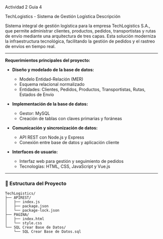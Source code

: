 Actividad 2 Guia 4 

TechLogistics - Sistema de Gestión Logística
Descripción

Sistema integral de gestión logística para la empresa TechLogistics S.A., que permite administrar clientes, productos, pedidos, transportistas y rutas de envío mediante una arquitectura de tres capas. Esta solución moderniza la infraestructura tecnológica, facilitando la gestión de pedidos y el rastreo de envíos en tiempo real.

---

**Requerimientos principales del proyecto:**

- **Diseño y modelado de la base de datos:**
  - Modelo Entidad-Relación (MER)
  - Esquema relacional normalizado
  - Entidades: Clientes, Pedidos, Productos, Transportistas, Rutas, Estados de Envío

- **Implementación de la base de datos:**
  - Gestor: MySQL
  - Creación de tablas con claves primarias y foráneas

- **Comunicación y sincronización de datos:**
  - API REST con Node.js y Express
  - Conexión entre base de datos y aplicación cliente

- **Interfaces de usuario:**
  - Interfaz web para gestión y seguimiento de pedidos
  - Tecnologías: HTML, CSS, JavaScript y Vue.js

---


### 📁 Estructura del Proyecto

```
TechLogistics/
├── APIREST/
│   ├── index.js
│   ├── package.json
│   └── package-lock.json
├── PAGINA/
│   ├── index.html
│   └── style.css
└── SQL Crear Base de Datos/
    └── SQL Crear Base de Datos.sql
```
